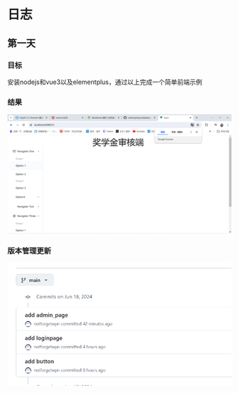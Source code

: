 # 日志
## 第一天
### 目标
安装nodejs和vue3以及elementplus，通过以上完成一个简单前端示例
### 结果
 ![](./asset/one.png)
### 版本管理更新
 ![](./asset/one1.png)
